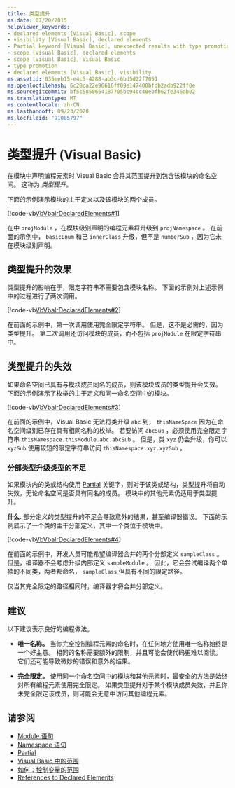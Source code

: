 ```yaml
---
title: 类型提升
ms.date: 07/20/2015
helpviewer_keywords:
- declared elements [Visual Basic], scope
- visibility [Visual Basic], declared elements
- Partial keyword [Visual Basic], unexpected results with type promotion
- scope [Visual Basic], declared elements
- scope [Visual Basic], Visual Basic
- type promotion
- declared elements [Visual Basic], visibility
ms.assetid: 035eeb15-e4c5-4288-ab3c-6bd5d22f7051
ms.openlocfilehash: 6c28ca22e96616ff09e147400bfdb2adb922ff0e
ms.sourcegitcommit: bf5c5850654187705bc94cc40ebfb62fe346ab02
ms.translationtype: MT
ms.contentlocale: zh-CN
ms.lasthandoff: 09/23/2020
ms.locfileid: "91085797"
---
```

# <a name="type-promotion-visual-basic"></a>类型提升 (Visual Basic)

在模块中声明编程元素时 Visual Basic 会将其范围提升到包含该模块的命名空间。 这称为 *类型提升*。  
  
 下面的示例演示模块的主干定义以及该模块的两个成员。  
  
 [!code-vb[VbVbalrDeclaredElements#1](~/samples/snippets/visualbasic/VS_Snippets_VBCSharp/VbVbalrDeclaredElements/VB/Class1.vb#1)]  
  
 在中 `projModule` ，在模块级别声明的编程元素将升级到 `projNamespace` 。 在前面的示例中， `basicEnum` 和已 `innerClass` 升级，但不是 `numberSub` ，因为它未在模块级别声明。  
  
## <a name="effect-of-type-promotion"></a>类型提升的效果  

 类型提升的影响在于，限定字符串不需要包含模块名称。 下面的示例对上述示例中的过程进行了两次调用。  
  
 [!code-vb[VbVbalrDeclaredElements#2](~/samples/snippets/visualbasic/VS_Snippets_VBCSharp/VbVbalrDeclaredElements/VB/Class1.vb#2)]  
  
 在前面的示例中，第一次调用使用完全限定字符串。 但是，这不是必需的，因为类型提升。 第二次调用还访问模块的成员，而不包括 `projModule` 在限定字符串中。  
  
## <a name="defeat-of-type-promotion"></a>类型提升的失效  

 如果命名空间已具有与模块成员同名的成员，则该模块成员的类型提升会失效。 下面的示例演示了枚举的主干定义和同一命名空间中的模块。  
  
 [!code-vb[VbVbalrDeclaredElements#3](~/samples/snippets/visualbasic/VS_Snippets_VBCSharp/VbVbalrDeclaredElements/VB/Class1.vb#3)]  
  
 在前面的示例中，Visual Basic 无法将类升级 `abc` 到， `thisNameSpace` 因为在命名空间级别已存在具有相同名称的枚举。 若要访问 `abcSub` ，必须使用完全限定字符串 `thisNamespace.thisModule.abc.abcSub` 。 但是，类 `xyz` 仍会升级，你可以 `xyzSub` 使用较短的限定字符串访问 `thisNamespace.xyz.xyzSub` 。  
  
### <a name="defeat-of-type-promotion-for-partial-types"></a>分部类型升级类型的不足  

 如果模块内的类或结构使用 [Partial](../../../language-reference/modifiers/partial.md) 关键字，则对于该类或结构，类型提升将自动失效，无论命名空间是否具有同名的成员。 模块中的其他元素仍适用于类型提升。  
  
 **什么.** 部分定义的类型提升的不足会导致意外的结果，甚至编译器错误。 下面的示例显示了一个类的主干分部定义，其中一个类位于模块中。  
  
 [!code-vb[VbVbalrDeclaredElements#4](~/samples/snippets/visualbasic/VS_Snippets_VBCSharp/VbVbalrDeclaredElements/VB/Class1.vb#4)]  
  
 在前面的示例中，开发人员可能希望编译器合并的两个分部定义 `sampleClass` 。 但是，编译器不会考虑升级内部定义 `sampleModule` 。 因此，它会尝试编译两个单独的不同类，两者都命名， `sampleClass` 但具有不同的限定路径。  
  
 仅当其完全限定的路径相同时，编译器才将合并分部定义。  
  
## <a name="recommendations"></a>建议  

 以下建议表示良好的编程做法。  
  
- **唯一名称。** 当你完全控制编程元素的命名时，在任何地方使用唯一名称始终是一个好主意。 相同的名称需要额外的限制，并且可能会使代码更难以阅读。 它们还可能导致微妙的错误和意外的结果。  
  
- **完全限定。** 使用同一个命名空间中的模块和其他元素时，最安全的方法是始终对所有编程元素使用完全限定。 如果类型提升对于某个模块成员失效，并且你未完全限定该成员，则可能会无意中访问其他编程元素。  
  
## <a name="see-also"></a>请参阅

- [Module 语句](../../../language-reference/statements/module-statement.md)
- [Namespace 语句](../../../language-reference/statements/namespace-statement.md)
- [Partial](../../../language-reference/modifiers/partial.md)
- [Visual Basic 中的范围](scope.md)
- [如何：控制变量的范围](how-to-control-the-scope-of-a-variable.md)
- [References to Declared Elements](references-to-declared-elements.md)

